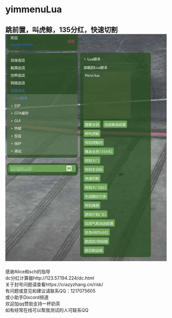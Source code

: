 # yimmenuLua
跳前置，叫虎鲸，135分红，快速切割
![Heist](heist.png)
---------------------
感谢Alice和sch的指导  
dc分红计算器http://123.57.194.224/dc.html  
关于封号问题请查看https://crazyzhang.cn/risk/  
有问题或意见和建议请联系QQ：1217075605  
或小助手Discord频道  
欢迎加qq赞助支持一杯奶茶  
如有经常在线可以帮我测试的人可联系QQ
